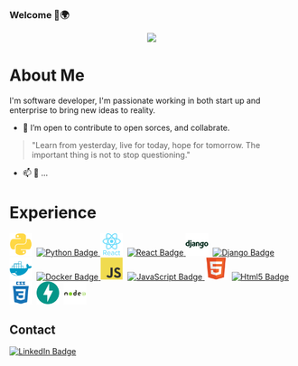 ### Welcome  :wave::earth_africa:

<div id="header" align="center">
  <img src="https://media.giphy.com/media/10zxDv7Hv5RF9C/giphy.gif" width="600"/>
</div>



# About Me 

I'm software developer, I'm passionate working in both start up and enterprise to bring  new ideas to reality.
- 👯 I’m open to contribute to open sorces, and collabrate. 
 > "Learn from yesterday, live for today, hope for tomorrow. The important thing is not to stop questioning."
- 📫 💭 ...

# Experience 
<div  id="badges">
  <img src="https://github.com/devicons/devicon/blob/master/icons/python/python-plain.svg" title="Python" alt="Flutter" width="40" height="40"/>&nbsp;
  <a href="your-twitter-URL">
    <img src="https://img.shields.io/badge/Python-yellow?style=for-the-badge&logo=python&logoColor=white" alt="Python Badge"/>
  </a>
    <img src="https://github.com/devicons/devicon/blob/master/icons/react/react-original-wordmark.svg" title="React" alt="React" width="40" height="40"/>&nbsp;
  <a href="your-twitter-URL">
    <img src="https://img.shields.io/badge/React-blue?style=for-the-badge&logo=react&logoColor=white" alt="React Badge"/>
  </a>
      <img src="https://github.com/devicons/devicon/blob/master/icons/django/django-plain-wordmark.svg" title="Django" alt="Django" width="40" height="40"/>&nbsp;
   <a href="your-twitter-URL">
    <img src="https://img.shields.io/badge/Django-red?style=for-the-badge&logo=django&logoColor=white" alt="Django Badge"/>
  </a>
       <img src="https://github.com/devicons/devicon/blob/master/icons/docker/docker-plain.svg" title="Docker" alt="Docker" width="40" height="40"/>&nbsp;
  <a href="your-twitter-URL">
    <img src="https://img.shields.io/badge/Docker-blue?style=for-the-docker&logo=python&logoColor=white" alt="Docker Badge"/>
  </a> 
    <img src="https://github.com/devicons/devicon/blob/master/icons/javascript/javascript-original.svg" title="JavaScript" alt="JavaScript" width="40" height="40"/>&nbsp;

  <a href="your-twitter-URL">
    <img src="https://img.shields.io/badge/JavaScript-yellow?style=for-the-badge&logo=javascript&logoColor=white" alt="JavaScript Badge"/>
  </a>
    <img src="https://github.com/devicons/devicon/blob/master/icons/html5/html5-original.svg" title="HTML5" alt="HTML" width="40" height="40"/>&nbsp;
  <a href="your-twitter-URL">
    <img src="https://img.shields.io/badge/Html5-red?style=for-the-badge&logo=html5&logoColor=white" alt="Html5 Badge"/>
  </a>
    <img src="https://github.com/devicons/devicon/blob/master/icons/css3/css3-plain-wordmark.svg"  title="CSS3" alt="CSS" width="40" height="40"/>&nbsp;
    <img src="https://github.com/devicons/devicon/blob/master/icons/fastapi/fastapi-original.svg" title="FastAPI" alt="Flutter" width="40" height="40"/>&nbsp;
    <img src="https://github.com/devicons/devicon/blob/master/icons/nodejs/nodejs-original-wordmark.svg" title="NodeJS" alt="NodeJS" width="40" height="40"/>&nbsp;
</div>

## Contact 

<div id="badges">
  <a href="your-linkedin-URL">
    <img src="https://img.shields.io/badge/LinkedIn-blue?style=for-the-badge&logo=linkedin&logoColor=white" alt="LinkedIn Badge"/>
  </a>
</div>


##
